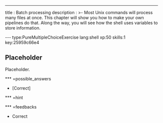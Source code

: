 ---
title       : Batch processing
description : >-
  Most Unix commands will process many files at once.
  This chapter will show you how to make your own pipelines do that.
  Along the way, you will see how the shell uses variables to store information.

--- type:PureMultipleChoiceExercise lang:shell xp:50 skills:1 key:25959c66e4
## Placeholder

Placeholder.

*** =possible_answers
- [Correct]

*** =hint

*** =feedbacks
- Correct